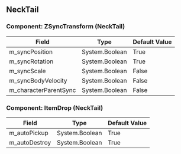 ## NeckTail

### Component: ZSyncTransform (NeckTail)

|Field|Type|Default Value|
|-----|----|-------------|
|m_syncPosition|System.Boolean|True|
|m_syncRotation|System.Boolean|True|
|m_syncScale|System.Boolean|False|
|m_syncBodyVelocity|System.Boolean|False|
|m_characterParentSync|System.Boolean|False|

### Component: ItemDrop (NeckTail)

|Field|Type|Default Value|
|-----|----|-------------|
|m_autoPickup|System.Boolean|True|
|m_autoDestroy|System.Boolean|True|


